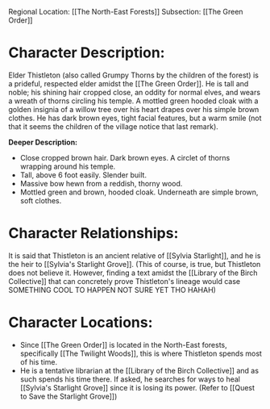 Regional Location: [[The North-East Forests]]
Subsection: [[The Green Order]]
# Character Description:
Elder Thistleton (also called Grumpy Thorns by the children of the forest) is a prideful, respected elder amidst the [[The Green Order]]. He is tall and noble; his shining hair cropped close, an oddity for normal elves, and wears a wreath of thorns circling his temple. A mottled green hooded cloak with a golden insignia of a willow tree over his heart drapes over his simple brown clothes. He has dark brown eyes, tight facial features, but a warm smile (not that it seems the children of the village notice that last remark).

**Deeper Description:**
-  Close cropped brown hair. Dark brown eyes. A circlet of thorns wrapping around his temple. 
-  Tall, above 6 foot easily. Slender built.
-  Massive bow hewn from a reddish, thorny wood.
-  Mottled green and brown, hooded cloak. Underneath are simple brown, soft clothes. 
# Character Relationships:
It is said that Thistleton is an ancient relative of [[Sylvia Starlight]], and he is the heir to [[Sylvia's Starlight Grove]]. (This of course, is true, but Thistleton does not believe it. However, finding a text amidst the [[Library of the Birch Collective]] that can concretely prove Thistleton's lineage would case SOMETHING COOL TO HAPPEN NOT SURE YET THO HAHAH)

# Character Locations:
- Since [[The Green Order]] is located in the North-East forests,    specifically [[The Twilight Woods]], this is where Thistleton spends most of his time. 
-  He is a tentative librarian at the [[Library of the Birch Collective]] and as such spends his time there. If asked, he searches for ways to heal [[Sylvia's Starlight Grove]] since it is losing its power. (Refer to [[Quest to Save the Starlight Grove]])

